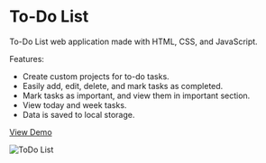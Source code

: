# To-Do List

To-Do List web application made with HTML, CSS, and JavaScript.

Features:
- Create custom projects for to-do tasks.
- Easily add, edit, delete, and mark tasks as completed.
- Mark tasks as important, and view them in important section.
- View today and week tasks. 
- Data is saved to local storage.

[View Demo](https://stjepan1999.github.io/todo-list/)

![ToDo List](https://i.imgur.com/Z8Vtgu9.png)
